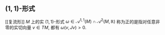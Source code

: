 
## $(1,1)$-形式

[[复流形]] $M$ 上的实 $(1,1)$-形式 $\omega \in \mathcal A^{1,1}(M) \cap \mathcal A^2(M,\mathbb{R})$ 称为正的是指对任意非零的实切向量 $v\in TM$, 都有 $\omega(v,Jv) >0$.